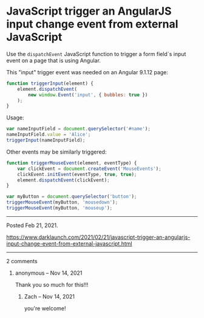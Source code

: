 # JavaScript trigger an AngularJS input change event from external JavaScript

Use the `dispatchEvent` JavaScript function to trigger a form field`s input event on a page that is using Angular.

This "input" trigger event was needed on an Angular 9.1.12 page:

```javascript
function triggerInput(element) {
    element.dispatchEvent(
        new window.Event('input', { bubbles: true })
    );
}
```

Usage:

```javascript
var nameInputField = document.querySelector('#name');
nameInputField.value = 'Alice';
triggerInput(nameInputField);
```

Other events may be similarly triggered:

```javascript
function triggerMouseEvent(element, eventType) {
    var clickEvent = document.createEvent('MouseEvents');
    clickEvent.initEvent(eventType, true, true);
    element.dispatchEvent(clickEvent);
}

var myButton = document.querySelector('button');
triggerMouseEvent(myButton, 'mousedown');
triggerMouseEvent(myButton, 'mouseup');
```

---

Posted Feb 21, 2021.

https://www.darklaunch.com/2021/02/21/javascript-trigger-an-angularjs-input-change-event-from-external-javascript.html

---

2 comments

<ol><li><div>

anonymous &ndash; Nov 14, 2021<div>

Thank you so much for this!!!

</div></div><ol><li><div>

Zach &ndash; Nov 14, 2021<div>

you're welcome!

</div></div></li></ol></li></ol>